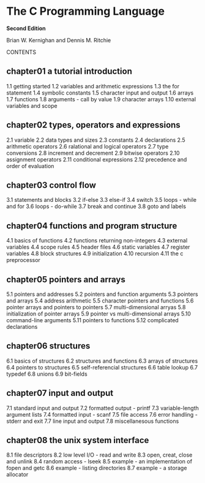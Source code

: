 The C Programming Language
==========================
**Second Edition**

Brian W. Kernighan and Dennis M. Ritchie

CONTENTS

chapter01 a tutorial introduction
---------------------------------
1.1 getting started
1.2 variables and arithmetic expressions
1.3 the for statement
1.4 symbolic constants
1.5 character input and output
1.6 arrays
1.7 functions
1.8 arguments - call by value
1.9 character arrays
1.10 external variables and scope

chapter02 types, operators and expressions
------------------------------------------
2.1 variable
2.2 data types and sizes
2.3 constants
2.4 declarations
2.5 arithmetic operators
2.6 ralational and logical operators
2.7 type conversions
2.8 increment and decrement
2.9 bitwise operators
2.10 assignment operators
2.11 conditional expressions
2.12 precedence and order of evaluation

chapter03 control flow
----------------------
3.1 statements and blocks
3.2 if-else
3.3 else-if
3.4 switch
3.5 loops - while and for
3.6 loops - do-while
3.7 break and continue
3.8 goto and labels

chapter04 functions and program structure
-----------------------------------------
4.1 basics of functions
4.2 functions returning non-integers
4.3 external variables
4.4 scope rules
4.5 header files
4.6 static variables
4.7 register variables
4.8 block structures
4.9 initialization
4.10 recursion
4.11 the c preprocessor

chapter05 pointers and arrays
-----------------------------
5.1 pointers and addresses
5.2 pointers and function arguments
5.3 pointers and arrays
5.4 address arithmetic
5.5 character pointers and functions
5.6 pointer arrays and pointers to pointers
5.7 multi-dimensional arryas
5.8 initialization of pointer arrays
5.9 pointer vs multi-dimensional arrays
5.10 command-line arguments
5.11 pointers to functions
5.12 complicated declarations

chapter06 structures
--------------------
6.1 basics of structures
6.2 structures and functions
6.3 arrays of structures
6.4 pointers to structures
6.5 self-referencial structures
6.6 table lookup
6.7 typedef
6.8 unions
6.9 bit-fields

chapter07 input and output
--------------------------
7.1 standard input and output
7.2 formatted output - printf
7.3 variable-length argument lists
7.4 formatted input - scanf
7.5 file access
7.6 error handling - stderr and exit
7.7 line input and output
7.8 miscellanesous functions

chapter08 the unix system interface
-----------------------------------
8.1 file descriptors
8.2 low level I/O - read and write
8.3 open, creat, close and unlink
8.4 random access - lseek
8.5 example - an implementation of fopen and getc
8.6 example - listing directories
8.7 example - a storage allocator

